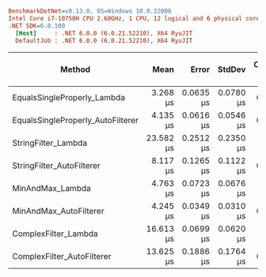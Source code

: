 ``` ini

BenchmarkDotNet=v0.13.0, OS=Windows 10.0.22000
Intel Core i7-10750H CPU 2.60GHz, 1 CPU, 12 logical and 6 physical cores
.NET SDK=6.0.100
  [Host]     : .NET 6.0.0 (6.0.21.52210), X64 RyuJIT
  DefaultJob : .NET 6.0.0 (6.0.21.52210), X64 RyuJIT


```
|                            Method |      Mean |     Error |    StdDev | Code Size |  Gen 0 | Gen 1 | Gen 2 | Allocated | Completed Work Items | Lock Contentions |
|---------------------------------- |----------:|----------:|----------:|----------:|-------:|------:|------:|----------:|---------------------:|-----------------:|
|       EqualsSingleProperly_Lambda |  3.268 μs | 0.0635 μs | 0.0780 μs |      6 KB | 0.3319 |     - |     - |      2 KB |                    - |                - |
| EqualsSingleProperly_AutoFilterer |  4.135 μs | 0.0616 μs | 0.0546 μs |      0 KB | 0.2670 |     - |     - |      2 KB |                    - |                - |
|               StringFilter_Lambda | 23.582 μs | 0.2512 μs | 0.2350 μs |     20 KB | 2.6245 |     - |     - |     16 KB |                    - |                - |
|         StringFilter_AutoFilterer |  8.117 μs | 0.1265 μs | 0.1122 μs |      0 KB | 0.6561 |     - |     - |      4 KB |                    - |                - |
|                  MinAndMax_Lambda |  4.763 μs | 0.0723 μs | 0.0676 μs |     11 KB | 0.4654 |     - |     - |      3 KB |                    - |                - |
|            MinAndMax_AutoFilterer |  4.245 μs | 0.0349 μs | 0.0310 μs |      0 KB | 0.2823 |     - |     - |      2 KB |                    - |                - |
|              ComplexFilter_Lambda | 16.613 μs | 0.0699 μs | 0.0620 μs |     17 KB | 1.7090 |     - |     - |     11 KB |                    - |                - |
|        ComplexFilter_AutoFilterer | 13.625 μs | 0.1886 μs | 0.1764 μs |      0 KB | 0.7019 |     - |     - |      4 KB |                    - |                - |

